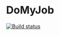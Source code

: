 # DoMyJob
[![Build status](https://ci.appveyor.com/api/projects/status/mcoiywyv9k8o7t08?svg=true)](https://ci.appveyor.com/project/vladmir-boy/domyjob)
